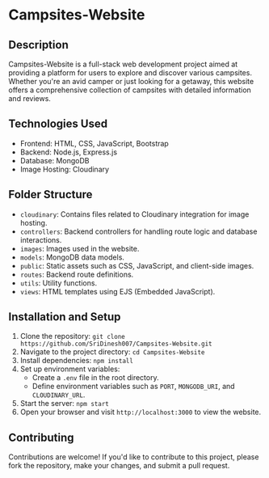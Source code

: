 # Campsites-Website

## Description
Campsites-Website is a full-stack web development project aimed at providing a platform for users to explore and discover various campsites. Whether you're an avid camper or just looking for a getaway, this website offers a comprehensive collection of campsites with detailed information and reviews.

## Technologies Used
- Frontend: HTML, CSS, JavaScript, Bootstrap
- Backend: Node.js, Express.js
- Database: MongoDB
- Image Hosting: Cloudinary

## Folder Structure
- `cloudinary`: Contains files related to Cloudinary integration for image hosting.
- `controllers`: Backend controllers for handling route logic and database interactions.
- `images`: Images used in the website.
- `models`: MongoDB data models.
- `public`: Static assets such as CSS, JavaScript, and client-side images.
- `routes`: Backend route definitions.
- `utils`: Utility functions.
- `views`: HTML templates using EJS (Embedded JavaScript).

## Installation and Setup
1. Clone the repository: `git clone https://github.com/SriDinesh007/Campsites-Website.git`
2. Navigate to the project directory: `cd Campsites-Website`
3. Install dependencies: `npm install`
4. Set up environment variables:
   - Create a `.env` file in the root directory.
   - Define environment variables such as `PORT`, `MONGODB_URI`, and `CLOUDINARY_URL`.
5. Start the server: `npm start`
6. Open your browser and visit `http://localhost:3000` to view the website.

## Contributing
Contributions are welcome! If you'd like to contribute to this project, please fork the repository, make your changes, and submit a pull request.


